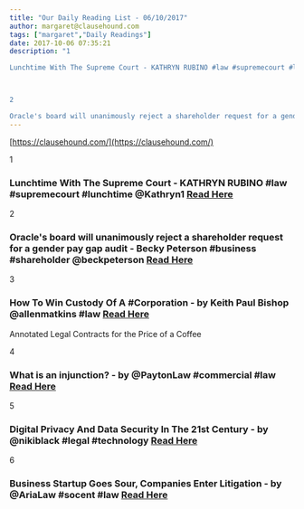 ```yaml
---
title: "Our Daily Reading List - 06/10/2017"
author: margaret@clausehound.com
tags: ["margaret","Daily Readings"]
date: 2017-10-06 07:35:21
description: "1

Lunchtime With The Supreme Court - KATHRYN RUBINO #law #supremecourt #lunchtime @Kathryn1 Read Here



2

Oracle's board will unanimously reject a shareholder request for a gender pay gap audit -..."
---
```


[https://clausehound.com/](https://clausehound.com/)

1

### Lunchtime With The Supreme Court - KATHRYN RUBINO #law #supremecourt #lunchtime @Kathryn1 [Read Here](https://abovethelaw.com/2017/09/lunchtime-with-the-supreme-court/)

2

### Oracle's board will unanimously reject a shareholder request for a gender pay gap audit - Becky Peterson #business #shareholder @beckpeterson [Read Here](http://www.businessinsider.com/oracle-board-reject-shareholder-gender-pay-gap-audit-2017-9)

3

### How To Win Custody Of A #Corporation - by Keith Paul Bishop @allenmatkins #law [Read Here](https://goo.gl/kYBUUe)

Annotated Legal Contracts
for the Price of a Coffee

4

### What is an injunction? - by @PaytonLaw #commercial #law  [Read Here](https://goo.gl/BmQEV8)

5

### Digital Privacy And Data Security In The 21st Century - by @nikiblack #legal #technology  [Read Here](https://goo.gl/AJijjQ)

6

### Business Startup Goes Sour, Companies Enter Litigation - by @AriaLaw #socent #law [Read Here](https://goo.gl/xvg25u)
